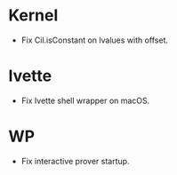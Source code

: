 # Kernel

- Fix Cil.isConstant on lvalues with offset.

# Ivette

- Fix Ivette shell wrapper on macOS.

# WP

- Fix interactive prover startup.
